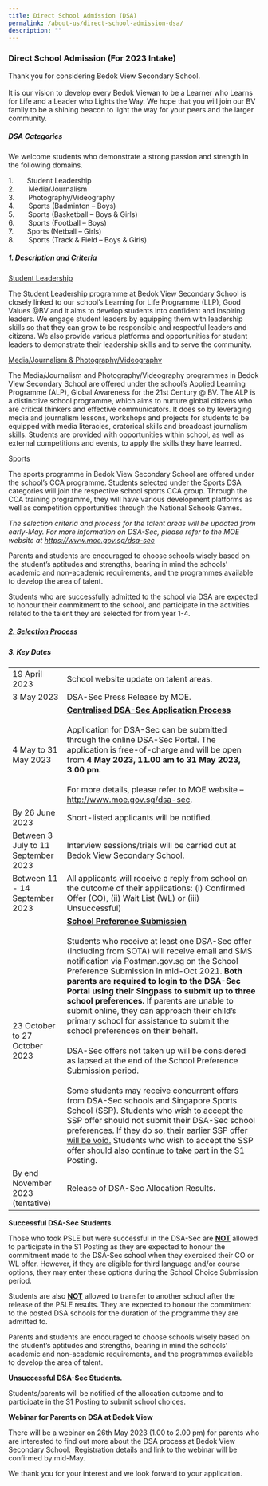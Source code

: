 ```yaml
---
title: Direct School Admission (DSA)
permalink: /about-us/direct-school-admission-dsa/
description: ""
---
```

### Direct School Admission (For 2023 Intake)
       
Thank you for considering Bedok View Secondary School.
<br><br>
It is our vision to develop every Bedok Viewan to be a Learner who Learns for Life and a Leader who Lights the Way. We hope that you will join our BV family to be a shining beacon to light the way for your peers and the larger community.

##### DSA Categories

We welcome students who demonstrate a strong passion and strength in the following domains.

1.&nbsp;&nbsp;&nbsp;&nbsp;&nbsp;&nbsp; Student Leadership<br>
2.&nbsp;&nbsp;&nbsp;&nbsp;&nbsp;&nbsp; Media/Journalism<br>
3.&nbsp;&nbsp;&nbsp;&nbsp;&nbsp;&nbsp; Photography/Videography<br>
4.&nbsp;&nbsp;&nbsp;&nbsp;&nbsp;&nbsp; Sports (Badminton – Boys)<br>
5.&nbsp;&nbsp;&nbsp;&nbsp;&nbsp;&nbsp; Sports (Basketball – Boys &amp; Girls)<br>
6.&nbsp;&nbsp;&nbsp;&nbsp;&nbsp;&nbsp; Sports (Football – Boys)<br>
7.&nbsp;&nbsp;&nbsp;&nbsp;&nbsp;&nbsp; Sports (Netball – Girls)<br>
8.&nbsp;&nbsp;&nbsp;&nbsp;&nbsp;&nbsp; Sports (Track &amp; Field – Boys &amp; Girls)

##### 1. Description and Criteria

<u>Student Leadership</u>

The Student Leadership programme at Bedok View Secondary School is closely linked to our school’s Learning for Life Programme (LLP), Good Values @BV and it aims to develop students into confident and inspiring leaders. We engage student leaders by equipping them with leadership skills so that they can grow to be responsible and respectful leaders and citizens. We also provide various platforms and opportunities for student leaders to demonstrate their leadership skills and to serve the community.

<u>Media/Journalism &amp; Photography/Videography</u>

The Media/Journalism and Photography/Videography programmes in Bedok View Secondary School are offered under the school’s Applied Learning Programme (ALP), Global Awareness for the 21st Century @ BV. The ALP is a distinctive school programme, which aims to nurture global citizens who are critical thinkers and effective communicators. It does so by leveraging media and journalism lessons, workshops and projects for students to be equipped with media literacies, oratorical skills and broadcast journalism skills. Students are provided with opportunities within school, as well as external competitions and events, to apply the skills they have learned.

<u>Sports</u>

The sports programme in Bedok View Secondary School are offered under the school’s CCA programme. Students selected under the Sports DSA categories will join the respective school sports CCA group. Through the CCA training programme, they will have various development platforms as well as competition opportunities through the National Schools Games.

_The selection criteria and process for the talent areas will be updated from early-May. For more information on DSA-Sec, please refer to the MOE website at https://www.moe.gov.sg/dsa-sec_

Parents and students are encouraged to choose schools wisely based on the student’s aptitudes and strengths, bearing in mind the schools’ academic and non-academic requirements, and the programmes available to develop the area of talent.

Students who are successfully admitted to the school via DSA are expected to honour their commitment to the school, and participate in the activities related to the talent they are selected for from year 1-4.

##### [2. Selection Process](/files/selection%20criteria%20for%20dsa%20(bedok%20view%20sec).pdf)


##### 3. Key Dates

|  |  |
| -------- | -------- |
| 19 April 2023    | School website update on talent areas.     |
| 3 May 2023    | DSA-Sec Press Release by MOE.     |
| 4 May to 31 May 2023   | <b><u>Centralised DSA-Sec Application Process</u></b><br><br> Application for DSA-Sec can be submitted through the online DSA-Sec Portal. The application is free-of-charge and will be open from <b>4 May 2023, 11.00 am to 31 May 2023, 3.00 pm. </b><br><br> For more details, please refer to MOE website – http://www.moe.gov.sg/dsa-sec.|
| By 26 June 2023    | Short-listed applicants will be notified.     |
| Between 3 July to 11 September 2023    | Interview sessions/trials will be carried out at Bedok View Secondary School.     |
| Between 11 - 14 September 2023    | All applicants will receive a reply from school on the outcome of their applications: (i) Confirmed Offer (CO), (ii) Wait List (WL) or (iii) Unsuccessful)     |
| 23 October to 27 October 2023    | <b><u>School Preference Submission</u></b><br><br> Students who receive at least one DSA-Sec offer (including from SOTA) will receive email and SMS notification via Postman.gov.sg on the School Preference Submission in mid-Oct 2021. <b>Both parents are required to login to the DSA-Sec Portal using their Singpass to submit up to three school preferences.</b> If parents are unable to submit online, they can approach their child’s primary school for assistance to submit the school preferences on their behalf. <br><br>DSA-Sec offers not taken up will be considered as lapsed at the end of the School Preference Submission period. <br><br>Some students may receive concurrent offers from DSA-Sec schools and Singapore Sports School (SSP). Students who wish to accept the SSP offer should not submit their DSA-Sec school preferences. If they do so, their earlier SSP offer <u>will be void.</u> Students who wish to accept the SSP offer should also continue to take part in the S1 Posting.     |
| By end November 2023 (tentative)    | Release of DSA-Sec Allocation Results.     |


**Successful DSA-Sec Students**.

Those who took PSLE but were successful in the DSA-Sec are <u><b>NOT</b></u> allowed to participate in the S1 Posting as they are expected to honour the commitment made to the DSA-Sec school when they exercised their CO or WL offer. However, if they are eligible for third language and/or course options, they may enter these options during the School Choice Submission period.

Students are also <u><b>NOT</b></u> allowed to transfer to another school after the release of the PSLE results. They are expected to honour the commitment to the posted DSA schools for the duration of the programme they are admitted to.

Parents and students are encouraged to choose schools wisely based on the student’s aptitudes and strengths, bearing in mind the schools’ academic and non-academic requirements, and the programmes available to develop the area of talent.

**Unsuccessful DSA-Sec Students.**

Students/parents will be notified of the allocation outcome and to participate in the S1 Posting to submit school choices.

**Webinar for Parents on DSA at Bedok View**

There will be a webinar on 26th May 2023 (1.00 to 2.00 pm) for parents who are interested to find out more about the DSA process at Bedok View Secondary School.&nbsp; Registration details and link to the webinar will be confirmed by mid-May.

We thank you for your interest and we look forward to your application.